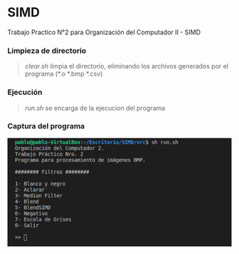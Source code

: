 # SIMD
Trabajo Practico N°2 para Organización del Computador II - SIMD

### Limpieza de directorio
>*clear.sh* limpia el directorio, eliminando los archivos generados por el programa (*.o *.bmp *.csv)

### Ejecución
>*run.sh* se encarga de la ejecucion del programa

### Captura del programa
![](https://github.com/pabloabregu/SIMD/blob/master/screenshots/Run.png)
